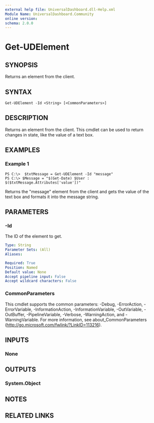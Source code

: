 ```yaml
---
external help file: UniversalDashboard.dll-Help.xml
Module Name: UniversalDashboard.Community
online version: 
schema: 2.0.0
---
```


# Get-UDElement

## SYNOPSIS
Returns an element from the client. 

## SYNTAX

```
Get-UDElement -Id <String> [<CommonParameters>]
```

## DESCRIPTION
Returns an element from the client. This cmdlet can be used to return changes in state, like the value of a text box. 

## EXAMPLES

### Example 1
```
PS C:\>  $txtMessage = Get-UDElement -Id "message" 
PS C:\> $Message = "$(Get-Date) $User : $($txtMessage.Attributes['value'])"
```

Returns the "message" element from the client and gets the value of the text box and formats it into the message string. 

## PARAMETERS

### -Id
The ID of the element to get.

```yaml
Type: String
Parameter Sets: (All)
Aliases: 

Required: True
Position: Named
Default value: None
Accept pipeline input: False
Accept wildcard characters: False
```

### CommonParameters
This cmdlet supports the common parameters: -Debug, -ErrorAction, -ErrorVariable, -InformationAction, -InformationVariable, -OutVariable, -OutBuffer, -PipelineVariable, -Verbose, -WarningAction, and -WarningVariable. For more information, see about_CommonParameters (http://go.microsoft.com/fwlink/?LinkID=113216).

## INPUTS

### None

## OUTPUTS

### System.Object

## NOTES

## RELATED LINKS

